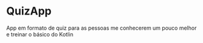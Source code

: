# QuizApp

App em formato de quiz para as pessoas me conhecerem um pouco melhor e treinar o básico do Kotlin
